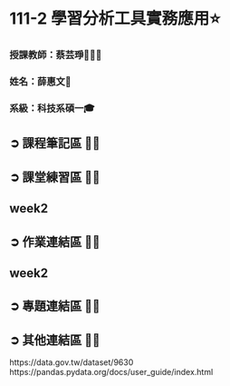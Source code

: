 # 111-2 學習分析工具實務應用⭐️
<h3>授課教師：蔡芸琤👩🏻‍💼</h3>
<h3>姓名：薛惠文🐻</h3>
<h3>系級：科技系碩一🎓 </h3>

<h2>➲ 課程筆記區 ✍🏻</h2>
<h2>➲ 課堂練習區 ✍🏻</h2>
<h2 herf="https://github.com/61171029h/LAT-REPO/tree/main/week2_class">week2</h2>

<h2>➲ 作業連結區 ✍🏻</h2>
<h2 herf="https://github.com/61171029h/LAT-REPO/tree/main/week2_hw">week2</h2>
<h2>➲ 專題連結區 ✍🏻</h2>
<h2>➲ 其他連結區 ✍🏻</h2>
https://data.gov.tw/dataset/9630
https://pandas.pydata.org/docs/user_guide/index.html
